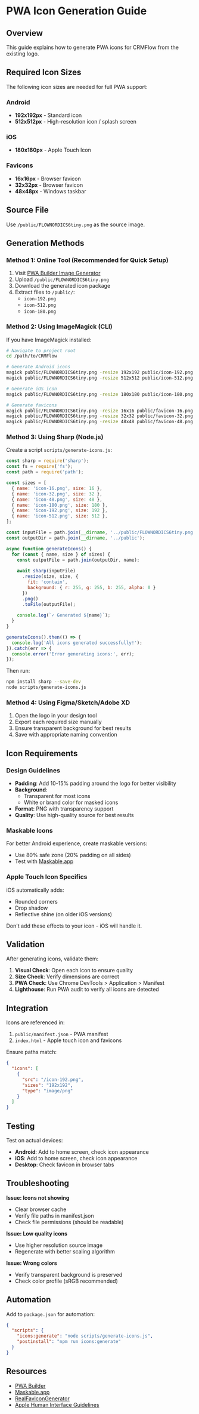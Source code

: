 # PWA Icon Generation Guide

## Overview

This guide explains how to generate PWA icons for CRMFlow from the existing logo.

## Required Icon Sizes

The following icon sizes are needed for full PWA support:

### Android
- **192x192px** - Standard icon
- **512x512px** - High-resolution icon / splash screen

### iOS
- **180x180px** - Apple Touch Icon

### Favicons
- **16x16px** - Browser favicon
- **32x32px** - Browser favicon
- **48x48px** - Windows taskbar

## Source File

Use `/public/FLOWNORDICS6tiny.png` as the source image.

## Generation Methods

### Method 1: Online Tool (Recommended for Quick Setup)

1. Visit [PWA Builder Image Generator](https://www.pwabuilder.com/imageGenerator)
2. Upload `/public/FLOWNORDICS6tiny.png`
3. Download the generated icon package
4. Extract files to `/public/`:
   - `icon-192.png`
   - `icon-512.png`
   - `icon-180.png`

### Method 2: Using ImageMagick (CLI)

If you have ImageMagick installed:

```bash
# Navigate to project root
cd /path/to/CRMFlow

# Generate Android icons
magick public/FLOWNORDICS6tiny.png -resize 192x192 public/icon-192.png
magick public/FLOWNORDICS6tiny.png -resize 512x512 public/icon-512.png

# Generate iOS icon
magick public/FLOWNORDICS6tiny.png -resize 180x180 public/icon-180.png

# Generate favicons
magick public/FLOWNORDICS6tiny.png -resize 16x16 public/favicon-16.png
magick public/FLOWNORDICS6tiny.png -resize 32x32 public/favicon-32.png
magick public/FLOWNORDICS6tiny.png -resize 48x48 public/favicon-48.png
```

### Method 3: Using Sharp (Node.js)

Create a script `scripts/generate-icons.js`:

```javascript
const sharp = require('sharp');
const fs = require('fs');
const path = require('path');

const sizes = [
  { name: 'icon-16.png', size: 16 },
  { name: 'icon-32.png', size: 32 },
  { name: 'icon-48.png', size: 48 },
  { name: 'icon-180.png', size: 180 },
  { name: 'icon-192.png', size: 192 },
  { name: 'icon-512.png', size: 512 },
];

const inputFile = path.join(__dirname, '../public/FLOWNORDICS6tiny.png');
const outputDir = path.join(__dirname, '../public');

async function generateIcons() {
  for (const { name, size } of sizes) {
    const outputFile = path.join(outputDir, name);
    
    await sharp(inputFile)
      .resize(size, size, {
        fit: 'contain',
        background: { r: 255, g: 255, b: 255, alpha: 0 }
      })
      .png()
      .toFile(outputFile);
    
    console.log(`✓ Generated ${name}`);
  }
}

generateIcons().then(() => {
  console.log('All icons generated successfully!');
}).catch(err => {
  console.error('Error generating icons:', err);
});
```

Then run:
```bash
npm install sharp --save-dev
node scripts/generate-icons.js
```

### Method 4: Using Figma/Sketch/Adobe XD

1. Open the logo in your design tool
2. Export each required size manually
3. Ensure transparent background for best results
4. Save with appropriate naming convention

## Icon Requirements

### Design Guidelines

- **Padding**: Add 10-15% padding around the logo for better visibility
- **Background**: 
  - Transparent for most icons
  - White or brand color for masked icons
- **Format**: PNG with transparency support
- **Quality**: Use high-quality source for best results

### Maskable Icons

For better Android experience, create maskable versions:
- Use 80% safe zone (20% padding on all sides)
- Test with [Maskable.app](https://maskable.app/)

### Apple Touch Icon Specifics

iOS automatically adds:
- Rounded corners
- Drop shadow
- Reflective shine (on older iOS versions)

Don't add these effects to your icon - iOS will handle it.

## Validation

After generating icons, validate them:

1. **Visual Check**: Open each icon to ensure quality
2. **Size Check**: Verify dimensions are correct
3. **PWA Check**: Use Chrome DevTools > Application > Manifest
4. **Lighthouse**: Run PWA audit to verify all icons are detected

## Integration

Icons are referenced in:
1. `public/manifest.json` - PWA manifest
2. `index.html` - Apple touch icon and favicons

Ensure paths match:
```json
{
  "icons": [
    {
      "src": "/icon-192.png",
      "sizes": "192x192",
      "type": "image/png"
    }
  ]
}
```

## Testing

Test on actual devices:
- **Android**: Add to home screen, check icon appearance
- **iOS**: Add to home screen, check icon appearance
- **Desktop**: Check favicon in browser tabs

## Troubleshooting

**Issue: Icons not showing**
- Clear browser cache
- Verify file paths in manifest.json
- Check file permissions (should be readable)

**Issue: Low quality icons**
- Use higher resolution source image
- Regenerate with better scaling algorithm

**Issue: Wrong colors**
- Verify transparent background is preserved
- Check color profile (sRGB recommended)

## Automation

Add to `package.json` for automation:

```json
{
  "scripts": {
    "icons:generate": "node scripts/generate-icons.js",
    "postinstall": "npm run icons:generate"
  }
}
```

## Resources

- [PWA Builder](https://www.pwabuilder.com/)
- [Maskable.app](https://maskable.app/)
- [RealFaviconGenerator](https://realfavicongenerator.net/)
- [Apple Human Interface Guidelines](https://developer.apple.com/design/human-interface-guidelines/app-icons)


